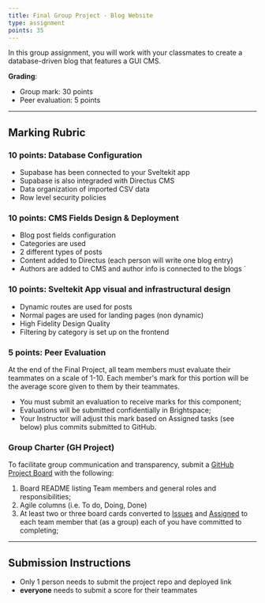 ```yaml
---
title: Final Group Project - Blog Website
type: assignment
points: 35
---
```


In this group assignment, you will work with your classmates to create a database-driven blog that features a GUI CMS.

**Grading**:

- Group mark: 30 points
- Peer evaluation: 5 points

---

## Marking Rubric

### 10 points: Database Configuration

- Supabase has been connected to your Sveltekit app
- Supabase is also integraded with Directus CMS
- Data organization of imported CSV data
- Row level security policies

### 10 points: CMS Fields Design & Deployment

- Blog post fields configuration
- Categories are used
- 2 different types of posts
- Content added to Directus (each person will write one blog entry)
- Authors are added to CMS and author info is connected to the blogs
  `

### 10 points: Sveltekit App visual and infrastructural design

- Dynamic routes are used for posts
- Normal pages are used for landing pages (non dynamic)
- High Fidelity Design Quality
- Filtering by category is set up on the frontend

### 5 points: Peer Evaluation

At the end of the Final Project, all team members must evaluate their teammates on a scale of 1-10. Each member's mark for this portion will be the average score given to them by their teammates.

- You must submit an evaluation to receive marks for this component;
- Evaluations will be submitted confidentially in Brightspace;
- Your Instructor will adjust this mark based on Assigned tasks (see below) plus commits submitted to GitHub.

### Group Charter (GH Project)

To facilitate group communication and transparency, submit a [GitHub Project Board](https://github.com/features/issues) with the following:

1. Board README listing Team members and general roles and responsibilities;
2. Agile columns (i.e. To do, Doing, Done)
3. At least two or three board cards converted to [Issues](https://docs.github.com/en/issues/tracking-your-work-with-issues/about-issues) and [Assigned](https://docs.github.com/en/issues/tracking-your-work-with-issues/assigning-issues-and-pull-requests-to-other-github-users) to each team member that (as a group) each of you have committed to completing;

---

## Submission Instructions

- Only 1 person needs to submit the project repo and deployed link
- **everyone** needs to submit a score for their teammates
